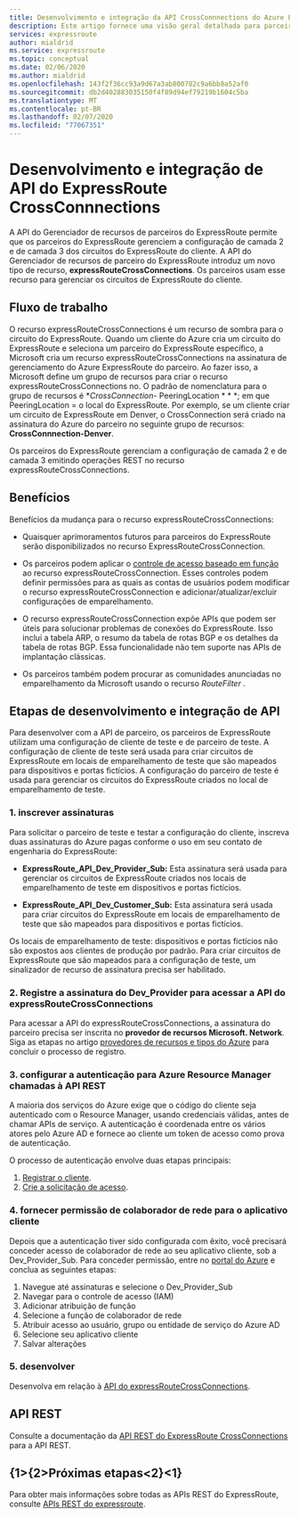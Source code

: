 ```yaml
---
title: Desenvolvimento e integração da API CrossConnnections do Azure ExpressRoute
description: Este artigo fornece uma visão geral detalhada para parceiros do ExpressRoute sobre o tipo de recurso expressRouteCrossConnections.
services: expressroute
author: mialdrid
ms.service: expressroute
ms.topic: conceptual
ms.date: 02/06/2020
ms.author: mialdrid
ms.openlocfilehash: 143f2f36cc93a9d67a3ab800782c9a6bb8a52af0
ms.sourcegitcommit: db2d402883035150f4f89d94ef79219b1604c5ba
ms.translationtype: MT
ms.contentlocale: pt-BR
ms.lasthandoff: 02/07/2020
ms.locfileid: "77067351"
---
```

# <a name="expressroute-crossconnnections-api-development-and-integration"></a>Desenvolvimento e integração de API do ExpressRoute CrossConnnections

A API do Gerenciador de recursos de parceiros do ExpressRoute permite que os parceiros do ExpressRoute gerenciem a configuração de camada 2 e de camada 3 dos circuitos do ExpressRoute do cliente. A API do Gerenciador de recursos de parceiro do ExpressRoute introduz um novo tipo de recurso, **expressRouteCrossConnections**. Os parceiros usam esse recurso para gerenciar os circuitos de ExpressRoute do cliente.

## <a name="workflow"></a>Fluxo de trabalho

O recurso expressRouteCrossConnections é um recurso de sombra para o circuito do ExpressRoute. Quando um cliente do Azure cria um circuito do ExpressRoute e seleciona um parceiro do ExpressRoute específico, a Microsoft cria um recurso expressRouteCrossConnections na assinatura de gerenciamento do Azure ExpressRoute do parceiro. Ao fazer isso, a Microsoft define um grupo de recursos para criar o recurso expressRouteCrossConnections no. O padrão de nomenclatura para o grupo de recursos é **CrossConnection-* PeeringLocation * * *; em que PeeringLocation = o local do ExpressRoute. Por exemplo, se um cliente criar um circuito de ExpressRoute em Denver, o CrossConnection será criado na assinatura do Azure do parceiro no seguinte grupo de recursos: **CrossConnnection-Denver**.

Os parceiros do ExpressRoute gerenciam a configuração de camada 2 e de camada 3 emitindo operações REST no recurso expressRouteCrossConnections.

## <a name="benefits"></a>Benefícios

Benefícios da mudança para o recurso expressRouteCrossConnections:

* Quaisquer aprimoramentos futuros para parceiros do ExpressRoute serão disponibilizados no recurso ExpressRouteCrossConnection.

* Os parceiros podem aplicar o [controle de acesso baseado em função](https://docs.microsoft.com/azure/role-based-access-control/overview) ao recurso expressRouteCrossConnection. Esses controles podem definir permissões para as quais as contas de usuários podem modificar o recurso expressRouteCrossConnection e adicionar/atualizar/excluir configurações de emparelhamento.

* O recurso expressRouteCrossConnection expõe APIs que podem ser úteis para solucionar problemas de conexões do ExpressRoute. Isso inclui a tabela ARP, o resumo da tabela de rotas BGP e os detalhes da tabela de rotas BGP. Essa funcionalidade não tem suporte nas APIs de implantação clássicas.

* Os parceiros também podem procurar as comunidades anunciadas no emparelhamento da Microsoft usando o recurso *RouteFilter* .

## <a name="api-development-and-integration-steps"></a>Etapas de desenvolvimento e integração de API

Para desenvolver com a API de parceiro, os parceiros de ExpressRoute utilizam uma configuração de cliente de teste e de parceiro de teste. A configuração de cliente de teste será usada para criar circuitos de ExpressRoute em locais de emparelhamento de teste que são mapeados para dispositivos e portas fictícios. A configuração do parceiro de teste é usada para gerenciar os circuitos do ExpressRoute criados no local de emparelhamento de teste.

### <a name="1-enlist-subscriptions"></a>1. inscrever assinaturas

Para solicitar o parceiro de teste e testar a configuração do cliente, inscreva duas assinaturas do Azure pagas conforme o uso em seu contato de engenharia do ExpressRoute:
* **ExpressRoute_API_Dev_Provider_Sub:** Esta assinatura será usada para gerenciar os circuitos de ExpressRoute criados nos locais de emparelhamento de teste em dispositivos e portas fictícios.

* **ExpressRoute_API_Dev_Customer_Sub:** Esta assinatura será usada para criar circuitos do ExpressRoute em locais de emparelhamento de teste que são mapeados para dispositivos e portas fictícios.

Os locais de emparelhamento de teste: dispositivos e portas fictícios não são expostos aos clientes de produção por padrão. Para criar circuitos de ExpressRoute que são mapeados para a configuração de teste, um sinalizador de recurso de assinatura precisa ser habilitado.

### <a name="2-register-the-dev_provider-subscription-to-access-the-expressroutecrossconnections-api"></a>2. Registre a assinatura do Dev_Provider para acessar a API do expressRouteCrossConnections

Para acessar a API do expressRouteCrossConnections, a assinatura do parceiro precisa ser inscrita no **provedor de recursos Microsoft. Network**. Siga as etapas no artigo [provedores de recursos e tipos do Azure](https://docs.microsoft.com/azure/azure-resource-manager/management/resource-providers-and-types#portal) para concluir o processo de registro.

### <a name="3-set-up-authentication-for-azure-resource-manager-rest-api-calls"></a>3. configurar a autenticação para Azure Resource Manager chamadas à API REST

A maioria dos serviços do Azure exige que o código do cliente seja autenticado com o Resource Manager, usando credenciais válidas, antes de chamar APIs de serviço. A autenticação é coordenada entre os vários atores pelo Azure AD e fornece ao cliente um token de acesso como prova de autenticação.

O processo de autenticação envolve duas etapas principais:

1. [Registrar o cliente](https://docs.microsoft.com/rest/api/azure/#register-your-client-application-with-azure-ad).
2. [Crie a solicitação de acesso](https://docs.microsoft.com/rest/api/azure/#create-the-request).

### <a name="4-provide-network-contributor-permission-to-the-client-application"></a>4. fornecer permissão de colaborador de rede para o aplicativo cliente

Depois que a autenticação tiver sido configurada com êxito, você precisará conceder acesso de colaborador de rede ao seu aplicativo cliente, sob a Dev_Provider_Sub. Para conceder permissão, entre no [portal do Azure](https://ms.portal.azure.com/#home) e conclua as seguintes etapas:

1. Navegue até assinaturas e selecione o Dev_Provider_Sub
2. Navegar para o controle de acesso (IAM)
3. Adicionar atribuição de função
4. Selecione a função de colaborador de rede
5. Atribuir acesso ao usuário, grupo ou entidade de serviço do Azure AD
6. Selecione seu aplicativo cliente
7. Salvar alterações

### <a name="5-develop"></a>5. desenvolver

Desenvolva em relação à [API do expressRouteCrossConnections](https://docs.microsoft.com/rest/api/expressroute/expressroutecrossconnections).

## <a name="rest-api"></a>API REST

Consulte a documentação da [API REST do ExpressRoute CrossConnections](https://docs.microsoft.com/rest/api/expressroute/expressroutecrossconnections) para a API REST.

## <a name="next-steps"></a>{1&gt;{2&gt;Próximas etapas&lt;2}&lt;1}

Para obter mais informações sobre todas as APIs REST do ExpressRoute, consulte [APIs REST do expressroute](https://docs.microsoft.com/rest/api/expressroute/).